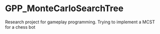 # GPP_MonteCarloSearchTree
 Research project for gameplay programming. Trying to implement a MCST for a chess bot
